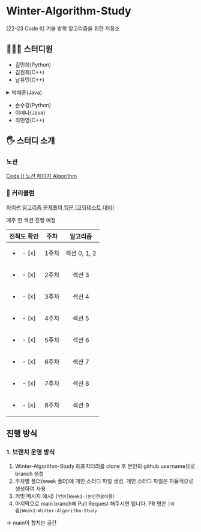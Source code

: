 # Winter-Algorithm-Study

[22-23 Code It] 겨울 방학 알고리즘을 위한 저장소

## 👩🏻‍💻 스터디원

- 김민희(Python)
- 김원희(C++)
- 남유민(C++)

<details>
<summary> 박예준(Java) </summary>
<div>

#### 정렬

- Comparable, Comparator 을 이용한 Java 객체 정렬
- Comparable, Comparator 사용 예제
- Java 언어를 이용하여 정렬할 때 시간초과 문제
- List와 ArrayList의 차이
- 업캐스팅, 다운캐스팅이란
- Arrays.sort()와 Collections.sort()의 차이
- BufferedReader/BufferedWriter, InputStreamReader/OutputStreamWriter의 차이
- String, StringBuilder, StringBuffer의 차이
- counting sort(계수정렬)의 개념 및 시간복잡도
- Java Collections Framework
- java Map 인터페이스 구현체의 종류
- java Set 인터페이스 구현체의 종류
- java List 인터페이스 구현체의 종류
- java 자료형의 범위 (ex. Integer, Long, BigInteger, BigDecimal)
- 입력값 조건에 따른 java 자료형 선택 방법
- 문자열 분리를 위한 StringTokenizer와 String.spilt의 차이
- 문자열 분리를 위한 StringTokenizer와 String.spilt의 사용 예제
- BufferedReader/Scanner, Arrays.sort()/Collections.sort()에 따른 시간복잡도 분석

#### 수학1-1(나머지, 최대공약수, 최소공배수, GCD의 합, 진법)

- 최대공약수(GCD)를 구하는 방법 '유클리드 호제법'의 개념
- 최대공약수를 이용하여 최소공배수(LCM)를 구하는 방법
- 기본적인 아스키코드
- 10진수 <-> 2진수, 8진수, 16진수 변환 시 Integer API 사용

#### 수학1-2(소수, 소인수분해, 팩토리얼)

- 1~N 까지의 수에서 모든 소수를 구하는 방법 '에라토스테네스의 체'의 개념
- 소인수분해의 개념과 간단한 풀이법

#### 수학2-1(제곱, 행렬, 피보나치의 수, 이항계수, 파스칼의 삼각형)

- 분할정복을 이용하여 제곱을 구하는 방법
- 이진수의 원리를 이용하여 제곱을 구하는 방법
- 행렬의 곱 구하기
- 피사노 주기의 개념과 구하는 방법
- 음수 번째의 피보나치의 수에 대한 규칙성
- 이항계수 구하는 방법

#### 수학2-2(카탈란 수, 오일러 피 함수, 유클리드 알고리즘, 나머지 연산, 순열)

- 카탈란 수의 개념과 적용 사례
- 카탈란 수 구하는 방법
- 오일러 피 함수의 개념과 활용
- 오일러 피 함수 구하는 방법
- 사전순으로 다음에 오는 순열

#### 자료구조1(스택, 큐, 덱, 문자열)
- 스택(Stack)의 개념
- 스택(Stack) 관련 메서드
- 큐(Queue)의 개념
- 큐(Queue) 관련 메서드
- 덱(Deque, Double-ended Queue)의 개념
- 덱(Deque, Double-ended Queue) 관련 메서드
- String indexOf()의 사용법
- String substring()의 사용법

#### 자료구조2(스택, Disjoint-set, 비트마스크, 힙, 이진 탐색 트리)

- Disjoint-set(서로소 집합 자료구조)의 개념과 사용 예제
- Disjoint-set 구현 방법
- 비트마스크의 개념과 사용 이유
- 비트연산의 종류와 사용법
- 이진 트리의 개념과 종류
- 이진 트리와 관련된 용어들
- 최대힙의 삽입과 삭제
- 이진 탐색 트리의 개념

#### 트리와 이진 탐색

- 트리의 개념과 적용 사례
- 트리의 지름 개념과 구하는 방법
- 트리와 그래프의 차이점
- 이진 트리의 순회(전위, 중위, 후위 순회)
- 이진 탐색의 개념

#### 그래프1(그래프, DFS, BFS, 이분그래프, 사이클, 플러드 필)

- 그래프의 개념과 적용 사례
- 트리나 그래프를 방문 또는 탐색하는 방법 1: BFS(너비 우선 탐색)
- 트리나 그래프를 방문 또는 탐색하는 방법 2: DFS(깊이 우선 탐색)
- 이분 그래프의 개념
- 이분 그래프인지 확인하는 방법
- 사이클의 개념
- 플러드 필(Flood Fill) 알고리즘의 개념

#### 그래프2(DAG(Directed Acyclic Graph), 위상 정렬, 최소 비용 신장 트리(Minimum Spanning Tree), Prim, Kruskal, 최단 경로(Shortest Path), Bellman-Ford)

- DAG(Directed Acyclic Graph)의 개념
- 위상 정렬(Topological Sort)
- 최소 비용 신장 트리(MST, Minimum Spanning Tree)
- Prim MST 알고리즘
- Kruskal MST 알고리즘
- 최단 경로(Shortest Path)
- Bellman-Ford 알고리즘

#### 그래프2(다익스트라(Dijkstra), 플로이드(Floyd-Warshall), SPFA(Shortest Path Faster))
</div>
</details>

- 손수경(Python)
- 이예나(Java)
- 최민영(C++)

## 🖐️ 스터디 소개

### 노션

[Code It 노션 페이지 Algorithm](https://www.notion.so/709cd20c666e49fea24ded39186937dc)

### 📆 커리큘럼

[파이썬 알고리즘 문제풀이 입문 (코딩테스트 대비)](https://www.inflearn.com/course/%ED%8C%8C%EC%9D%B4%EC%8D%AC-%EC%95%8C%EA%B3%A0%EB%A6%AC%EC%A6%98-%EB%AC%B8%EC%A0%9C%ED%92%80%EC%9D%B4-%EC%BD%94%EB%94%A9%ED%85%8C%EC%8A%A4%ED%8A%B8) <br>

매주 한 섹션 진행 예정 <br>

|       진척도 확인        | 주차  |   알고리즘   |
| :----------------------: | :---: | :----------: |
| <ul><li>- [x] </li></ul> | 1주차 | 섹션 0, 1, 2 |
| <ul><li>- [x] </li></ul> | 2주차 |    섹션 3    |
| <ul><li>- [x] </li></ul> | 3주차 |    섹션 4    |
| <ul><li>- [x] </li></ul> | 4주차 |    섹션 5    |
| <ul><li>- [x] </li></ul> | 5주차 |    섹션 6    |
| <ul><li>- [x] </li></ul> | 6주차 |    섹션 7    |
| <ul><li>- [x] </li></ul> | 7주차 |    섹션 8    |
| <ul><li>- [x] </li></ul> | 8주차 |    섹션 9    |


## 진행 방식

### 1. 브랜치 운영 방식

1. Winter-Algorithm-Study 레포지터리를 clone 후 본인의 github username으로 branch 생성
2. 주차별 폴더(week 폴더)에 개인 스터디 파일 생성, 개인 스터디 파일은 자율적으로 생성하여 사용
3. 커밋 메시지 예시) `[언어]Week1-(본인한글이름)`
4. 마지막으로 main branch에 Pull Request 해주시면 됩니다. PR 명은 `[이름]Week1-Winter-Algorithm-Study`

→ main이 합치는 공간
